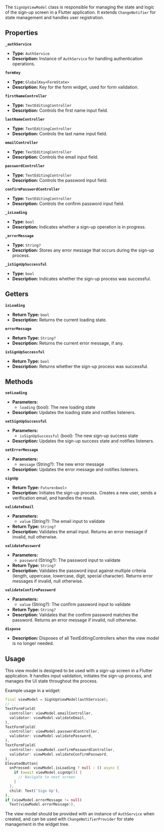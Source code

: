 The `SignUpViewModel` class is responsible for managing the state and logic of the sign-up screen in a Flutter application. It extends `ChangeNotifier` for state management and handles user registration.

## Properties

**`_authService`**
- **Type:** `AuthService`
- **Description:** Instance of `AuthService` for handling authentication operations.

**`formKey`**
- **Type:** `GlobalKey<FormState>`
- **Description:** Key for the form widget, used for form validation.

**`firstNameController`**
- **Type:** `TextEditingController`
- **Description:** Controls the first name input field.

**`lastNameController`**
- **Type:** `TextEditingController`
- **Description:** Controls the last name input field.

**`emailController`**
- **Type:** `TextEditingController`
- **Description:** Controls the email input field.

**`passwordController`**
- **Type:** `TextEditingController`
- **Description:** Controls the password input field.

**`confirmPasswordController`**
- **Type:** `TextEditingController`
- **Description:** Controls the confirm password input field.

**`_isLoading`**
- **Type:** `bool`
- **Description:** Indicates whether a sign-up operation is in progress.

**`_errorMessage`**
- **Type:** `String?`
- **Description:** Stores any error message that occurs during the sign-up process.

**`_isSignUpSuccessful`**
- **Type:** `bool`
- **Description:** Indicates whether the sign-up process was successful.

## Getters

**`isLoading`**
- **Return Type:** `bool`
- **Description:** Returns the current loading state.

**`errorMessage`**
- **Return Type:** `String?`
- **Description:** Returns the current error message, if any.

**`isSignUpSuccessful`**
- **Return Type:** `bool`
- **Description:** Returns whether the sign-up process was successful.

## Methods

**`setLoading`**
- **Parameters:**
  - `loading` (bool): The new loading state
- **Description:** Updates the loading state and notifies listeners.

**`setSignUpSuccessful`**
- **Parameters:**
  - `isSignUpSuccessful` (bool): The new sign-up success state
- **Description:** Updates the sign-up success state and notifies listeners.

**`setErrorMessage`**
- **Parameters:**
  - `message` (String?): The new error message
- **Description:** Updates the error message and notifies listeners.

**`signUp`**
- **Return Type:** `Future<bool>`
- **Description:** Initiates the sign-up process. Creates a new user, sends a verification email, and handles the result.

**`validateEmail`**
- **Parameters:**
  - `value` (String?): The email input to validate
- **Return Type:** `String?`
- **Description:** Validates the email input. Returns an error message if invalid, null otherwise.

**`validatePassword`**
- **Parameters:**
  - `password` (String?): The password input to validate
- **Return Type:** `String?`
- **Description:** Validates the password input against multiple criteria (length, uppercase, lowercase, digit, special character). Returns error messages if invalid, null otherwise.

**`validateConfirmPassword`**
- **Parameters:**
  - `value` (String?): The confirm password input to validate
- **Return Type:** `String?`
- **Description:** Validates that the confirm password matches the password. Returns an error message if invalid, null otherwise.

**`dispose`**
- **Description:** Disposes of all TextEditingControllers when the view model is no longer needed.

## Usage

This view model is designed to be used with a sign-up screen in a Flutter application. It handles input validation, initiates the sign-up process, and manages the UI state throughout the process.

Example usage in a widget:

```dart
final viewModel = SignUpViewModel(authService);
// ...
TextFormField(
  controller: viewModel.emailController,
  validator: viewModel.validateEmail,
),
TextFormField(
  controller: viewModel.passwordController,
  validator: viewModel.validatePassword,
),
TextFormField(
  controller: viewModel.confirmPasswordController,
  validator: viewModel.validateConfirmPassword,
),
ElevatedButton(
  onPressed: viewModel.isLoading ? null : () async {
    if (await viewModel.signUp()) {
      // Navigate to next screen
    }
  },
  child: Text('Sign Up'),
),
if (viewModel.errorMessage != null)
  Text(viewModel.errorMessage!),
```

The view model should be provided with an instance of `AuthService` when created, and can be used with `ChangeNotifierProvider` for state management in the widget tree.